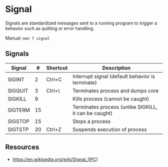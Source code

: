 # Signal

Signals are standardized messages sent to a running program to trigger a behavior such as quitting or error handling.

Manual: `man 7 signal`

## Signals
| Signal  | # | Shortcut| Description |
|---------|---|---------|-------------|
| SIGINT  | 2 | Ctrl+C  | Interrupt signal (default behavior is terminate)
| SIGQUIT | 3 | Ctrl+\  | Terminates process and dumps core
| SIGKILL | 9 |         | Kills process (cannot be caught)
| SIGTERM |15 |         | Terminates process (unlike SIGKILL, it can be caught)
| SIGSTOP |15 |         | Stops a process
| SIGTSTP |20 | Ctrl+Z  | Suspends execution of process

## Resources
- https://en.wikipedia.org/wiki/Signal_(IPC)
